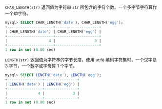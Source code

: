 `CHAR_LENGTH(str)` 返回值为字符串  `str` 所包含的字符个数。一个多字节字符算作一个单字符。

```sql
mysql> SELECT CHAR_LENGTH('date'), CHAR_LENGTH('egg');
+---------------------+--------------------+
| CHAR_LENGTH('date') | CHAR_LENGTH('egg') |
+---------------------+--------------------+
|                   4 |                  3 |
+---------------------+--------------------+
1 row in set (0.00 sec)
```

`LENGTH(str)` 返回值为字符串的字节长度，使用 `utf8` 编码字符集时，一个汉字是 3 字节，一个数字或字母算 1 个字节。

```sql
mysql> SELECT LENGTH('date'), LENGTH('egg');
+----------------+---------------+
| LENGTH('date') | LENGTH('egg') |
+----------------+---------------+
|              4 |             3 |
+----------------+---------------+
1 row in set (0.00 sec)
```

